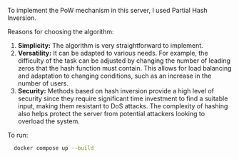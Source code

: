 To implement the PoW mechanism in this server, I used Partial Hash Inversion.

Reasons for choosing the algorithm:

1. **Simplicity:** The algorithm is very straightforward to implement. 
2. **Versatility:** It can be adapted to various needs. For example, the difficulty of the task can be adjusted by changing the number of leading zeros that the hash function must contain. This allows for load balancing and adaptation to changing conditions, such as an increase in the number of users. 
3. **Security:** Methods based on hash inversion provide a high level of security since they require significant time investment to find a suitable input, making them resistant to DoS attacks. The complexity of hashing also helps protect the server from potential attackers looking to overload the system.

To run:
```bash
  docker compose up --build
```